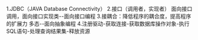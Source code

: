 1.JDBC（JAVA Database Connectivity）
2.接口（调用者，实现者）
面向接口调用，面向接口实现类--面向接口编程
3.接耦合：降低程序的耦合度，提高程序的扩展力
多态--面向抽象编程
4.注册驱动-获取连接-获取数据库操作对象-执行SQL语句-处理查询结果集-释放资源
